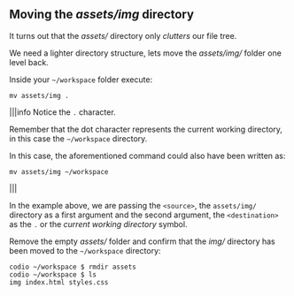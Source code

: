 ## Moving the _assets/img_ directory

It turns out that the _assets/_ directory only _clutters_ our file tree.

We need a lighter directory structure, lets move the _assets/img/_ folder one level back.

Inside your `~/workspace` folder execute:

```
mv assets/img .
```

|||info
Notice the `.` character. 

Remember that the dot character represents the current working directory, in this case the `~/workspace` directory.

In this case, the aforementioned command could also have been written as:
```
mv assets/img ~/workspace
```
|||

In the example above, we are passing the `<source>`, the `assets/img/` directory as a first argument and the second argument, the `<destination>` as the `.` or the _current working directory_ symbol.

Remove the empty _assets/_ folder and confirm that the _img/_ directory has been moved to the `~/workspace` directory:

```
codio ~/workspace $ rmdir assets
codio ~/workspace $ ls
img index.html styles.css
```